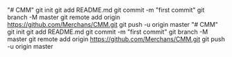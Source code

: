 "# CMM"  git init git add README.md git commit -m "first commit" git branch -M master git remote add origin https://github.com/Merchans/CMM.git git push -u origin master 
"# CMM"  git init git add README.md git commit -m "first commit" git branch -M master git remote add origin https://github.com/Merchans/CMM.git git push -u origin master 
